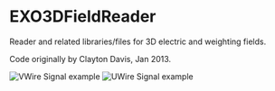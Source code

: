EXO3DFieldReader
================

Reader and related libraries/files for 3D electric and weighting fields.

Code originally by Clayton Davis, Jan 2013.

![VWire Signal example](https://raw.github.com/mgmarino/EXO3DFieldReader/blob/master/py_scripts/VWires_Example.png "Waterfall of V-Wire Signals")
![UWire Signal example](https://raw.github.com/mgmarino/EXO3DFieldReader/blob/master/py_scripts/UWires_Example.png "Waterfall of U-Wire Signals")


